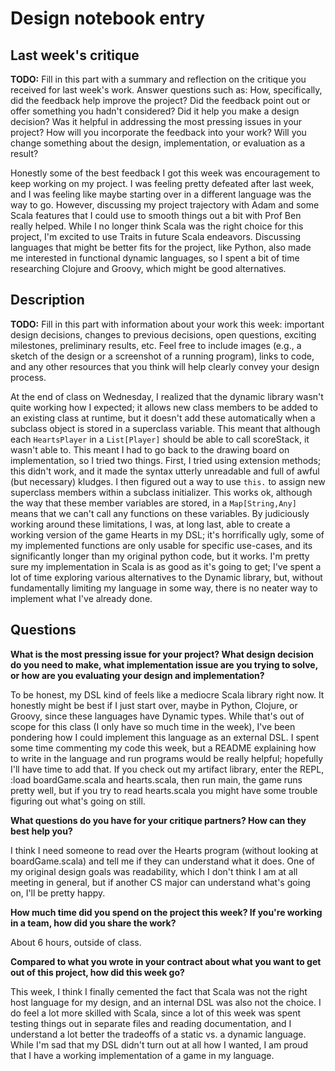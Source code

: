 # Design notebook entry

## Last week's critique

**TODO:** Fill in this part with a summary and reflection on the critique you received for
last week's work. Answer questions such as:  How, specifically, did the feedback help
improve the project? Did the feedback point out or offer something you hadn't considered?
Did it help you make a design decision? Was it helpful in addressing the most pressing
issues in your project? How will you incorporate the feedback into your work? Will you
change something about the design, implementation, or evaluation as a result?

Honestly some of the best feedback I got this week was encouragement to keep working on my project. I was 
feeling pretty defeated after last week, and I was feeling like maybe starting over in a different language 
was the way to go. However, discussing my project trajectory with Adam and some Scala features that I could 
use to smooth things out a bit with Prof Ben really helped. While I no longer think Scala was the right choice 
for this project, I'm excited to use Traits in future Scala endeavors. Discussing languages that might be 
better fits for the project, like Python, also made me interested in functional dynamic languages, so I spent 
a bit of time researching Clojure and Groovy, which might be good alternatives.

## Description

**TODO:** Fill in this part with information about your work this week:
important design decisions, changes to previous decisions, open questions,
exciting milestones, preliminary results, etc. Feel free to include images
(e.g., a sketch of the design or a screenshot of a running program), links to
code, and any other resources that you think will help clearly convey your
design process.

At the end of class on Wednesday, I realized that the dynamic library wasn't quite working how I expected; it 
allows new class members to be added to an existing class at runtime, but it doesn't add these automatically 
when a subclass object is stored in a superclass variable. This meant that although each ```HeartsPlayer``` in 
a ```List[Player]``` should be able to call scoreStack, it wasn't able to. This meant I had to go back to the 
drawing board on implementation, so I tried two things. First, I tried using extension methods; this didn't 
work, and it made the syntax utterly unreadable and full of awful (but necessary) kludges. I then figured out 
a way to use ```this.``` to assign new superclass members within a subclass initializer. This works ok, 
although the way that these member variables are stored, in a ```Map[String,Any]``` means that we can't call 
any functions on these variables. By judiciously working around these limitations, I was, at long last, able 
to create a working version of the game Hearts in my DSL; it's horrifically ugly, some of my implemented 
functions are only usable for specific use-cases, and its significantly longer than my original python code, 
but it works. I'm pretty sure my implementation in Scala is as good as it's going to get; I've spent a lot of 
time exploring various alternatives to the Dynamic library, but, without fundamentally limiting my language in 
some way, there is no neater way to implement what I've already done.

## Questions

**What is the most pressing issue for your project? What design decision do
you need to make, what implementation issue are you trying to solve, or how
are you evaluating your design and implementation?**

To be honest, my DSL kind of feels like a mediocre Scala library right now. It honestly might be best if I just
start over, maybe in Python, Clojure, or Groovy, since these languages have Dynamic types. While that's out of 
scope for this class (I only have so much time in the week), I've been pondering how I could implement this 
language as an external DSL. I spent some time commenting my code this week, but a README explaining how to 
write in the language and run programs would be really helpful; hopefully I'll have time to add that. If you 
check out my artifact library, enter the REPL, :load boardGame.scala and hearts.scala, then run main, the game 
runs pretty well, but if you try to read hearts.scala you might have some trouble figuring out what's going on 
still.

**What questions do you have for your critique partners? How can they best help
you?**

I think I need someone to read over the Hearts program (without looking at boardGame.scala) and tell me if 
they can understand what it does. One of my original design goals was readability, which I don't think I am at 
all meeting in general, but if another CS major can understand what's going on, I'll be pretty happy.

**How much time did you spend on the project this week? If you're working in a
team, how did you share the work?**

About 6 hours, outside of class.

**Compared to what you wrote in your contract about what you want to get out of this
project, how did this week go?**

This week, I think I finally cemented the fact that Scala was not the right host language for my design, and 
an internal DSL was also not the choice. I do feel a lot more skilled with Scala, since a lot of this week was 
spent testing things out in separate files and reading documentation, and I understand a lot better the 
tradeoffs of a static vs. a dynamic language. While I'm sad that my DSL didn't turn out at all how I wanted, I 
am proud that I have a working implementation of a game in my language.
